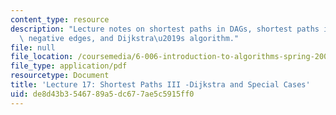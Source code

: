 ```yaml
---
content_type: resource
description: "Lecture notes on shortest paths in DAGs, shortest paths in graphs without\
  \ negative edges, and Dijkstra\u2019s algorithm."
file: null
file_location: /coursemedia/6-006-introduction-to-algorithms-spring-2008/de8d43b3546789a5dc677ae5c5915ff0_lec17.pdf
file_type: application/pdf
resourcetype: Document
title: 'Lecture 17: Shortest Paths III -Dijkstra and Special Cases'
uid: de8d43b3-5467-89a5-dc67-7ae5c5915ff0
---
```

